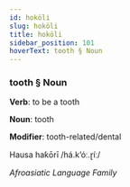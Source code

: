 ```yaml
---
id: hoköli
slug: hoköli
title: hoköli
sidebar_position: 101
hoverText: tooth § Noun
---
```


### tooth § Noun

**Verb**: to be a tooth

**Noun**: tooth

**Modifier**: tooth-related/dental

Hausa haƙōrī /há.kʼóː.ɽíː/

*Afroasiatic Language Family*